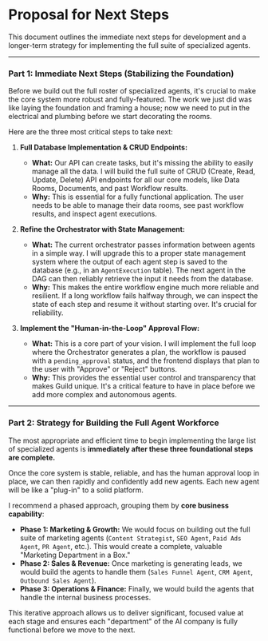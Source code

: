 # Proposal for Next Steps

This document outlines the immediate next steps for development and a longer-term strategy for implementing the full suite of specialized agents.

---

### Part 1: Immediate Next Steps (Stabilizing the Foundation)

Before we build out the full roster of specialized agents, it's crucial to make the core system more robust and fully-featured. The work we just did was like laying the foundation and framing a house; now we need to put in the electrical and plumbing before we start decorating the rooms.

Here are the three most critical steps to take next:

1.  **Full Database Implementation & CRUD Endpoints:**
    *   **What:** Our API can create tasks, but it's missing the ability to easily manage all the data. I will build the full suite of CRUD (Create, Read, Update, Delete) API endpoints for all our core models, like Data Rooms, Documents, and past Workflow results.
    *   **Why:** This is essential for a fully functional application. The user needs to be able to manage their data rooms, see past workflow results, and inspect agent executions.

2.  **Refine the Orchestrator with State Management:**
    *   **What:** The current orchestrator passes information between agents in a simple way. I will upgrade this to a proper state management system where the output of each agent step is saved to the database (e.g., in an `AgentExecution` table). The next agent in the DAG can then reliably retrieve the input it needs from the database.
    *   **Why:** This makes the entire workflow engine much more reliable and resilient. If a long workflow fails halfway through, we can inspect the state of each step and resume it without starting over. It's crucial for reliability.

3.  **Implement the "Human-in-the-Loop" Approval Flow:**
    *   **What:** This is a core part of your vision. I will implement the full loop where the Orchestrator generates a plan, the workflow is paused with a `pending_approval` status, and the frontend displays that plan to the user with "Approve" or "Reject" buttons.
    *   **Why:** This provides the essential user control and transparency that makes Guild unique. It's a critical feature to have in place before we add more complex and autonomous agents.

---

### Part 2: Strategy for Building the Full Agent Workforce

The most appropriate and efficient time to begin implementing the large list of specialized agents is **immediately after these three foundational steps are complete.**

Once the core system is stable, reliable, and has the human approval loop in place, we can then rapidly and confidently add new agents. Each new agent will be like a "plug-in" to a solid platform.

I recommend a phased approach, grouping them by **core business capability**:

*   **Phase 1: Marketing & Growth:** We would focus on building out the full suite of marketing agents (`Content Strategist`, `SEO Agent`, `Paid Ads Agent`, `PR Agent`, etc.). This would create a complete, valuable "Marketing Department in a Box."
*   **Phase 2: Sales & Revenue:** Once marketing is generating leads, we would build the agents to handle them (`Sales Funnel Agent`, `CRM Agent`, `Outbound Sales Agent`).
*   **Phase 3: Operations & Finance:** Finally, we would build the agents that handle the internal business processes.

This iterative approach allows us to deliver significant, focused value at each stage and ensures each "department" of the AI company is fully functional before we move to the next.

